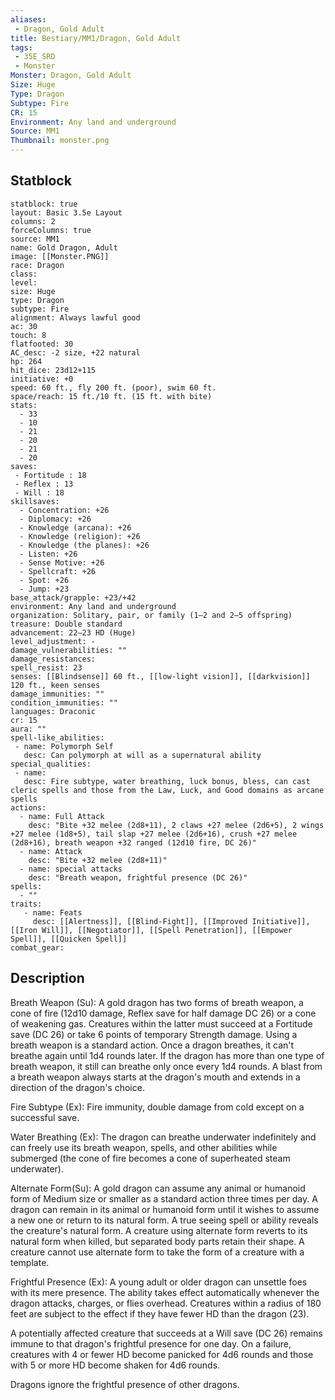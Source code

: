 ```yaml
---
aliases:
 - Dragon, Gold Adult
title: Bestiary/MM1/Dragon, Gold Adult
tags:
 - 35E_SRD
 - Monster
Monster: Dragon, Gold Adult
Size: Huge
Type: Dragon
Subtype: Fire
CR: 15
Environment: Any land and underground
Source: MM1
Thumbnail: monster.png
---
```


## Statblock

```statblock
statblock: true
layout: Basic 3.5e Layout
columns: 2
forceColumns: true
source: MM1 
name: Gold Dragon, Adult
image: [[Monster.PNG]]
race: Dragon
class: 
level: 
size: Huge
type: Dragon
subtype: Fire
alignment: Always lawful good
ac: 30
touch: 8
flatfooted: 30
AC_desc: -2 size, +22 natural
hp: 264
hit_dice: 23d12+115
initiative: +0
speed: 60 ft., fly 200 ft. (poor), swim 60 ft.
space/reach: 15 ft./10 ft. (15 ft. with bite)
stats:
  - 33
  - 10
  - 21
  - 20
  - 21
  - 20
saves:
 - Fortitude : 18
 - Reflex : 13
 - Will : 18
skillsaves:
  - Concentration: +26
  - Diplomacy: +26
  - Knowledge (arcana): +26
  - Knowledge (religion): +26
  - Knowledge (the planes): +26
  - Listen: +26
  - Sense Motive: +26
  - Spellcraft: +26
  - Spot: +26
  - Jump: +23
base_attack/grapple: +23/+42
environment: Any land and underground
organization: Solitary, pair, or family (1–2 and 2–5 offspring)
treasure: Double standard
advancement: 22–23 HD (Huge)
level_adjustment: -
damage_vulnerabilities: ""
damage_resistances: 
spell_resist: 23
senses: [[Blindsense]] 60 ft., [[low-light vision]], [[darkvision]] 120 ft., keen senses
damage_immunities: ""
condition_immunities: ""
languages: Draconic
cr: 15
aura: ""
spell-like_abilities:
 - name: Polymorph Self
   desc: Can polymorph at will as a supernatural ability
special_qualities:
 - name: 
   desc: Fire subtype, water breathing, luck bonus, bless, can cast cleric spells and those from the Law, Luck, and Good domains as arcane spells
actions:
  - name: Full Attack
    desc: "Bite +32 melee (2d8+11), 2 claws +27 melee (2d6+5), 2 wings +27 melee (1d8+5), tail slap +27 melee (2d6+16), crush +27 melee (2d8+16), breath weapon +32 ranged (12d10 fire, DC 26)"
  - name: Attack
    desc: "Bite +32 melee (2d8+11)"
  - name: special attacks
    desc: "Breath weapon, frightful presence (DC 26)"
spells:
  - ""
traits:
   - name: Feats
     desc: [[Alertness]], [[Blind-Fight]], [[Improved Initiative]], [[Iron Will]], [[Negotiator]], [[Spell Penetration]], [[Empower Spell]], [[Quicken Spell]]
combat_gear:  
```

## Description






Breath Weapon (Su): A gold dragon has two forms of breath weapon, a cone of fire (12d10 damage, Reflex save for half damage DC 26) or a cone of weakening gas. Creatures within the latter must succeed at a Fortitude save (DC 26) or take 6 points of temporary Strength damage. Using a breath weapon is a standard action. Once a dragon breathes, it can't breathe again until 1d4 rounds later. If the dragon has more than one type of breath weapon, it still can breathe only once every 1d4 rounds. A blast from a breath weapon always starts at the dragon's mouth and extends in a direction of the dragon's choice.

Fire Subtype (Ex): Fire immunity, double damage from cold except on a successful save.

Water Breathing (Ex): The dragon can breathe underwater indefinitely and can freely use its breath weapon, spells, and other abilities while submerged (the cone of fire becomes a cone of superheated steam underwater).

Alternate Form(Su): A gold dragon can assume any animal or humanoid form of Medium size or smaller as a standard action three times per day. A dragon can remain in its animal or humanoid form until it wishes to assume a new one or return to its natural form. A true seeing spell or ability reveals the creature's natural form. A creature using alternate form reverts to its natural form when killed, but separated body parts retain their shape. A creature cannot use alternate form to take the form of a creature with a template.

Frightful Presence (Ex): A young adult or older dragon can unsettle foes with its mere presence. The ability takes effect automatically whenever the dragon attacks, charges, or flies overhead. Creatures within a radius of 180 feet are subject to the effect if they have fewer HD than the dragon (23).

A potentially affected creature that succeeds at a Will save (DC 26) remains immune to that dragon's frightful presence for one day. On a failure, creatures with 4 or fewer HD become panicked for 4d6 rounds and those with 5 or more HD become shaken for 4d6 rounds.

Dragons ignore the frightful presence of other dragons.